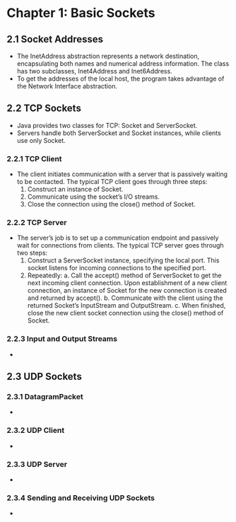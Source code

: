 # Chapter 1: Basic Sockets
## 2.1 Socket Addresses
- The InetAddress abstraction represents a network destination, encapsulating both names and numerical address information. The class has two subclasses, Inet4Address and Inet6Address.
- To get the addresses of the local host, the program takes advantage of the Network Interface abstraction.
## 2.2 TCP Sockets
- Java provides two classes for TCP: Socket and ServerSocket.
- Servers handle both ServerSocket and Socket instances, while clients use only Socket.
### 2.2.1 TCP Client
- The client initiates communication with a server that is passively waiting to be contacted. The
typical TCP client goes through three steps:
  1. Construct an instance of Socket.
  2. Communicate using the socket’s I/O streams.
  3. Close the connection using the close() method of Socket.
### 2.2.2 TCP Server
- The server’s job is to set up a communication endpoint and passively wait for connections from clients. The typical TCP server goes through two steps:
   1. Construct a ServerSocket instance, specifying the local port. This socket listens for incoming connections to the specified port. 
   2. Repeatedly: 
      a. Call the accept() method of ServerSocket to get the next incoming client connection. Upon establishment of a new client connection, an instance of Socket for the new connection is created and returned by accept(). 
      b. Communicate with the client using the returned Socket’s InputStream and OutputStream.
      c. When finished, close the new client socket connection using the close() method of Socket.
### 2.2.3 Input and Output Streams
- 
## 2.3 UDP Sockets
### 2.3.1 DatagramPacket
- 
### 2.3.2 UDP Client
- 
### 2.3.3 UDP Server
- 
### 2.3.4 Sending and Receiving UDP Sockets
- 
